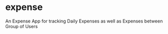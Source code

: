 expense
=======

An Expense App for tracking Daily Expenses as well as Expenses between Group of Users
